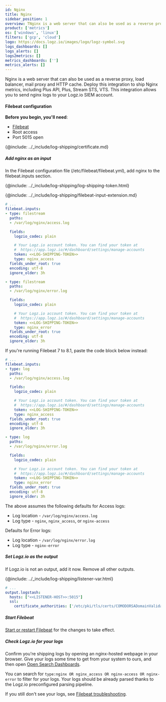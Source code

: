```yaml
---
id: Nginx
title: Nginx
sidebar_position: 1
overview: TNginx is a web server that can also be used as a reverse proxy, load balancer, mail proxy and HTTP cache. Deploy this integration to ship Nginx metrics, including Plus API, Plus, Stream STS, VTS. This integration allows you to send nginx logs to your Logz.io SIEM account.
product: ['metrics']
os: ['windows', 'linux']
filters: ['gcp', 'cloud']
logo: https://docs.logz.io/images/logo/logz-symbol.svg
logs_dashboards: []
logs_alerts: []
logs2metrics: []
metrics_dashboards: ['']
metrics_alerts: []
---
```


Nginx is a web server that can also be used as a reverse proxy, load balancer, mail proxy and HTTP cache. Deploy this integration to ship Nginx metrics, including Plus API, Plus, Stream STS, VTS. This integration allows you to send nginx logs to your Logz.io SIEM account.

#### Filebeat configuration

**Before you begin, you'll need**:

* [Filebeat](https://www.elastic.co/guide/en/beats/filebeat/current/filebeat-installation.html)
* Root access
* Port 5015 open

 

{@include: ../_include/log-shipping/certificate.md}

##### Add nginx as an input

In the Filebeat configuration file (/etc/filebeat/filebeat.yml), add nginx to the filebeat.inputs section.

{@include: ../_include/log-shipping/log-shipping-token.html}

{@include: ../_include/log-shipping/filebeat-input-extension.md}


```yaml
# ...
filebeat.inputs:
- type: filestream
  paths:
  - /var/log/nginx/access.log

  fields:
    logzio_codec: plain

    # Your Logz.io account token. You can find your token at
    #  https://app.logz.io/#/dashboard/settings/manage-accounts
    token: <<LOG-SHIPPING-TOKEN>>
    type: nginx_access
  fields_under_root: true
  encoding: utf-8
  ignore_older: 3h

- type: filestream
  paths:
  - /var/log/nginx/error.log

  fields:
    logzio_codec: plain

    # Your Logz.io account token. You can find your token at
    #  https://app.logz.io/#/dashboard/settings/manage-accounts
    token: <<LOG-SHIPPING-TOKEN>>
    type: nginx_error
  fields_under_root: true
  encoding: utf-8
  ignore_older: 3h
```

If you're running Filebeat 7 to 8.1, paste the code block below instead:

```yaml
# ...
filebeat.inputs:
- type: log
  paths:
  - /var/log/nginx/access.log

  fields:
    logzio_codec: plain

    # Your Logz.io account token. You can find your token at
    #  https://app.logz.io/#/dashboard/settings/manage-accounts
    token: <<LOG-SHIPPING-TOKEN>>
    type: nginx_access
  fields_under_root: true
  encoding: utf-8
  ignore_older: 3h

- type: log
  paths:
  - /var/log/nginx/error.log

  fields:
    logzio_codec: plain

    # Your Logz.io account token. You can find your token at
    #  https://app.logz.io/#/dashboard/settings/manage-accounts
    token: <<LOG-SHIPPING-TOKEN>>
    type: nginx_error
  fields_under_root: true
  encoding: utf-8
  ignore_older: 3h
```

The above assumes the following defaults for Access logs:

* Log location - `/var/log/nginx/access.log`
* Log type - `nginx`, `nginx_access`, or `nginx-access`

Defaults for Error logs:

* Log location - `/var/log/nginx/error.log`
* Log type - `nginx-error`

##### Set Logz.io as the output

If Logz.io is not an output, add it now.
Remove all other outputs.

{@include: ../_include/log-shipping/listener-var.html} 

```yaml
# ...
output.logstash:
  hosts: ["<<LISTENER-HOST>>:5015"]
  ssl:
    certificate_authorities: ['/etc/pki/tls/certs/COMODORSADomainValidationSecureServerCA.crt']
```

##### Start Filebeat

[Start or restart Filebeat](https://www.elastic.co/guide/en/beats/filebeat/master/filebeat-starting.html) for the changes to take effect.

##### Check Logz.io for your logs

Confirm you're shipping logs by opening an nginx-hosted webpage in your browser. Give your logs some time to get from your system to ours, and then open [Open Search Dashboards](https://app.logz.io/#/dashboard/osd).

You can search for `type:nginx OR nginx_access OR nginx-access OR nginx-error` to filter for your logs. Your logs should be already parsed thanks to the Logz.io preconfigured parsing pipeline.



If you still don't see your logs, see [Filebeat troubleshooting](https://docs.logz.io/shipping/log-sources/filebeat.html#troubleshooting).

  
